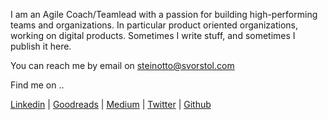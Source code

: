 I am an Agile Coach/Teamlead with a passion for building high-performing teams and
organizations. In particular product oriented organizations, working on digital products. Sometimes I write stuff, and sometimes I publish it here.

You can reach me by email on steinotto@svorstol.com

Find me on ..

[Linkedin](https://www.linkedin.com/in/essoen/) | [Goodreads](https://www.goodreads.com/essoen) | [Medium](https://medium.com/@Esso) | [Twitter](https://twitter.com/EssoNet) | [Github](https://github.com/essoen)
